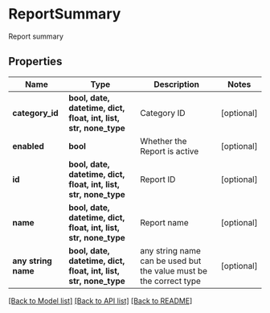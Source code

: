 # ReportSummary

Report summary

## Properties
Name | Type | Description | Notes
------------ | ------------- | ------------- | -------------
**category_id** | **bool, date, datetime, dict, float, int, list, str, none_type** | Category ID | [optional] 
**enabled** | **bool** | Whether the Report is active | [optional] 
**id** | **bool, date, datetime, dict, float, int, list, str, none_type** | Report ID | [optional] 
**name** | **bool, date, datetime, dict, float, int, list, str, none_type** | Report name | [optional] 
**any string name** | **bool, date, datetime, dict, float, int, list, str, none_type** | any string name can be used but the value must be the correct type | [optional]

[[Back to Model list]](../README.md#documentation-for-models) [[Back to API list]](../README.md#documentation-for-api-endpoints) [[Back to README]](../README.md)


